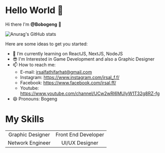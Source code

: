 <h1>Hello World 👋</h1>

Hi there I'm **@Bobogeng** 👋

![Anurag's GitHub stats](https://github-readme-stats.vercel.app/api?username=bobogeng&show_icons=true&theme=dracula&bg_color=100,361c0b,b02810&hide_border=true&title_color=ffa32b&icon_color=42ff58&text_color=63fff2)

Here are some ideas to get you started:

- 🌱 I’m currently learning on ReactJS, NextJS, NodeJS
- 😎 I'm Interested in Game Development and also a Graphic Designer
- 📫 How to reach me:
     - E-mail: irsalfathifarhat@gmail.com
     - Instagram: https://www.instagram.com/irsal_f.f/
     - Facebook: https://www.facebook.com/irsal.ff/
     - Youtube: https://www.youtube.com/channel/UCw2wRI6MUlyW1T32g8RZ-fg
- 😄 Pronouns: Bogeng

<h1>My Skills</h1>
<table>
     <tr>
          <td align="center">Graphic Designer</td>
          <td align="center">Front End Developer</td>
     </tr>
     <tr>
          <td align="center">Network Engineer</td>
          <td align="center">UI/UX Designer</td>
     </tr>
</table>
